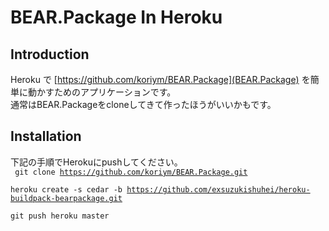 BEAR.Package In Heroku
=============================

Introduction
------------
Heroku で [https://github.com/koriym/BEAR.Package](BEAR.Package) を簡単に動かすためのアプリケーションです。<br>
通常はBEAR.Packageをcloneしてきて作ったほうがいいかもです。

Installation
------------
下記の手順でHerokuにpushしてください。<br>
<code>
git clone https://github.com/koriym/BEAR.Package.git<br>
heroku create -s cedar -b https://github.com/exsuzukishuhei/heroku-buildpack-bearpackage.git<br>
git push heroku master
</code>

